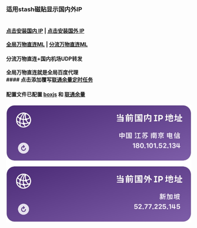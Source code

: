 ### 适用stash磁贴显示国内外IP  
#### <br/>[点击安装国内 IP](https://link.stash.ws/install-override/raw.githubusercontent.com/LYJ01X/stash/main/stoverride/gnip.stoverride)  |  [点击安装国外 IP](https://link.stash.ws/install-override/raw.githubusercontent.com/LYJ01X/stash/main/stoverride/gwip.stoverride) <br /><br />[全局万物直连ML](https://link.stash.ws/install-config/raw.githubusercontent.com/LYJ01X/stash/main/yaml/万物直连2.yaml) |  [分流万物直连ML](https://link.stash.ws/install-config/raw.githubusercontent.com/LYJ01X/stash/main/yaml/万物直连1.yaml)<br />
#### 分流万物直连+国内机场UDP转发<br /><br />全局万物直连就是全局百度代理<br /> #### 点击添加覆写[联通余量定时任务](https://raw.githubusercontent.com/LYJ01X/stash/main/stoverride/ltylcx.stoverride)
#### 配置文件已配置 [boxjs](http://boxjs.com/#/) 和 [联通余量](http://boxjs.com/#/app/ChinaUnicom.10010v4)<br />
<img src="/jpg/IP.jpg" alt="Alt text"/>
